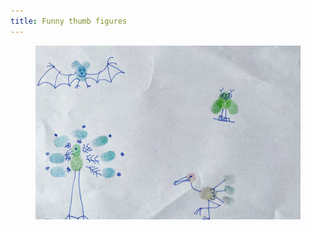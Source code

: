 ```yaml
---
title: Funny thumb figures
---
```

<figure class="hero">
<img src="/img/emil-drawing/IMG_5348.jpg" alt="Emil made green, blue, and orange stamps with his colored thumb on a white paper. Then he used a blue fineliner to complete the stamps by drawing animals. A bat and three birds.">
</figure>